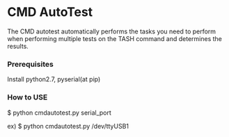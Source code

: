 # CMD AutoTest

The CMD autotest automatically performs the tasks you need to perform when performing multiple tests on the TASH command and determines the results.

### Prerequisites
Install python2.7, pyserial(at pip)

### How to USE
$ python cmdautotest.py serial_port

ex)
$ python cmdautotest.py /dev/ttyUSB1

